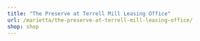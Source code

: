 ```yaml
---
title: "The Preserve at Terrell Mill Leasing Office"
url: /marietta/the-preserve-at-terrell-mill-leasing-office/
shop: shop
---
```

